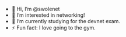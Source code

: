 - 👋 Hi, I’m @swolenet
- 👀 I’m interested in networking!
- 🌱 I’m currently studying for the devnet exam.
- ⚡ Fun fact: I love going to the gym. 

<!---
swolenet/swolenet is a ✨ special ✨ repository because its `README.md` (this file) appears on your GitHub profile.
You can click the Preview link to take a look at your changes.
--->
